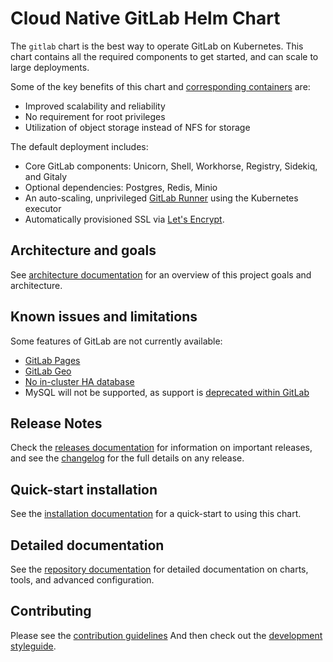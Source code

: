 # Cloud Native GitLab Helm Chart

The `gitlab` chart is the best way to operate GitLab on Kubernetes. This chart contains all the required components to get started, and can scale to large deployments.

Some of the key benefits of this chart and [corresponding containers](https://gitlab.com/gitlab-org/build/CNG) are:
* Improved scalability and reliability
* No requirement for root privileges
* Utilization of object storage instead of NFS for storage

The default deployment includes:

- Core GitLab components: Unicorn, Shell, Workhorse, Registry, Sidekiq, and Gitaly
- Optional dependencies: Postgres, Redis, Minio
- An auto-scaling, unprivileged [GitLab Runner](https://docs.gitlab.com/runner/) using the Kubernetes executor
- Automatically provisioned SSL via [Let's Encrypt](https://letsencrypt.org/).

## Architecture and goals

See [architecture documentation](doc/architecture/README.md) for an overview
of this project goals and architecture.

## Known issues and limitations

Some features of GitLab are not currently available:

* [GitLab Pages](https://gitlab.com/charts/gitlab/issues/37)
* [GitLab Geo](https://gitlab.com/charts/gitlab/issues/8)
* [No in-cluster HA database](https://gitlab.com/charts/gitlab/issues/48)
* MySQL will not be supported, as support is [deprecated within GitLab](https://docs.gitlab.com/omnibus/settings/database.html#using-a-mysql-database-management-server-enterprise-edition-only)

## Release Notes

Check the [releases documentation](doc/releases/README.md) for information on important releases,
and see the [changelog](CHANGELOG.md) for the full details on any release.   

## Quick-start installation

See the [installation documentation](doc/installation/README.md) for a quick-start to using this chart.

## Detailed documentation

See the [repository documentation](doc/README.md) for detailed documentation on charts, tools, and advanced configuration.

## Contributing

Please see the [contribution guidelines](CONTRIBUTING.md)
And then check out the [development styleguide](doc/development/README.md).
